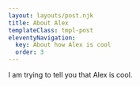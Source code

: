 ```yaml
---
layout: layouts/post.njk
title: About Alex
templateClass: tmpl-post
eleventyNavigation:
  key: About how Alex is cool
  order: 3
---
```


I am trying to tell you that Alex is cool.
